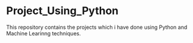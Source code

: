 # Project_Using_Python
This repository contains the projects which i have done using Python and Machine Learinng techniques.
